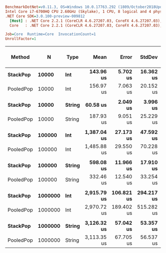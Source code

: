 ``` ini

BenchmarkDotNet=v0.11.3, OS=Windows 10.0.17763.292 (1809/October2018Update/Redstone5)
Intel Core i7-6700HQ CPU 2.60GHz (Skylake), 1 CPU, 8 logical and 4 physical cores
.NET Core SDK=3.0.100-preview-009812
  [Host] : .NET Core 2.2.1 (CoreCLR 4.6.27207.03, CoreFX 4.6.27207.03), 64bit RyuJIT
  Core   : .NET Core 2.2.1 (CoreCLR 4.6.27207.03, CoreFX 4.6.27207.03), 64bit RyuJIT

Job=Core  Runtime=Core  InvocationCount=1  
UnrollFactor=1  

```
|    Method |       N |   Type |        Mean |      Error |     StdDev |      Median | Ratio | RatioSD | Gen 0/1k Op | Gen 1/1k Op | Gen 2/1k Op | Allocated Memory/Op |
|---------- |-------- |------- |------------:|-----------:|-----------:|------------:|------:|--------:|------------:|------------:|------------:|--------------------:|
|  **StackPop** |   **10000** |    **Int** |   **143.96 us** |   **5.702 us** |  **16.362 us** |   **142.73 us** |  **1.00** |    **0.00** |           **-** |           **-** |           **-** |                   **-** |
| PooledPop |   10000 |    Int |   156.97 us |   7.063 us |  20.152 us |   147.32 us |  1.11 |    0.20 |           - |           - |           - |                   - |
|           |         |        |             |            |            |             |       |         |             |             |             |                     |
|  **StackPop** |   **10000** | **String** |    **60.58 us** |   **2.049 us** |   **3.996 us** |    **59.31 us** |  **1.00** |    **0.00** |           **-** |           **-** |           **-** |                   **-** |
| PooledPop |   10000 | String |   187.93 us |   9.051 us |  25.229 us |   176.37 us |  3.02 |    0.40 |           - |           - |           - |                   - |
|           |         |        |             |            |            |             |       |         |             |             |             |                     |
|  **StackPop** |  **100000** |    **Int** | **1,387.04 us** |  **27.173 us** |  **47.592 us** | **1,401.53 us** |  **1.00** |    **0.00** |           **-** |           **-** |           **-** |                   **-** |
| PooledPop |  100000 |    Int | 1,485.88 us |  29.550 us |  70.228 us | 1,491.55 us |  1.08 |    0.06 |           - |           - |           - |                   - |
|           |         |        |             |            |            |             |       |         |             |             |             |                     |
|  **StackPop** |  **100000** | **String** |   **598.08 us** |  **11.966 us** |  **17.910 us** |   **587.45 us** |  **1.00** |    **0.00** |           **-** |           **-** |           **-** |                   **-** |
| PooledPop |  100000 | String |   332.46 us |  12.540 us |  33.254 us |   322.59 us |  0.56 |    0.05 |           - |           - |           - |                   - |
|           |         |        |             |            |            |             |       |         |             |             |             |                     |
|  **StackPop** | **1000000** |    **Int** | **2,915.79 us** | **106.821 us** | **294.217 us** | **2,979.76 us** |  **1.00** |    **0.00** |           **-** |           **-** |           **-** |                   **-** |
| PooledPop | 1000000 |    Int | 2,970.72 us | 189.402 us | 515.282 us | 2,999.62 us |  1.02 |    0.15 |           - |           - |           - |                   - |
|           |         |        |             |            |            |             |       |         |             |             |             |                     |
|  **StackPop** | **1000000** | **String** | **3,126.32 us** |  **57.042 us** |  **53.357 us** | **3,098.94 us** |  **1.00** |    **0.00** |           **-** |           **-** |           **-** |                   **-** |
| PooledPop | 1000000 | String | 3,113.35 us |  67.705 us |  56.537 us | 3,094.47 us |  1.00 |    0.02 |           - |           - |           - |                   - |
